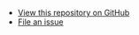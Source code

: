 <ul class="button-group button-group--flush">
	<li><a href="https://github.com/10up/component-reading-position">View this repository on GitHub</a></li>
	<li><a href="https://github.com/10up/component-reading-position/issues/new/choose">File an issue</a></li>
</ul>
